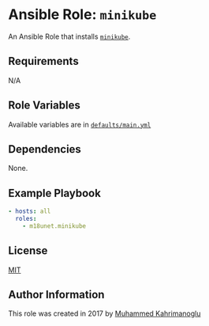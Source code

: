 # Ansible Role: `minikube`

An Ansible Role that installs [`minikube`](https://github.com/kubernetes/minikube).

## Requirements

N/A

## Role Variables

Available variables are in [`defaults/main.yml`](defaults/main.yml)

## Dependencies

None.

## Example Playbook

```yaml
- hosts: all
  roles:
    - m18unet.minikube
```

## License

[MIT](LICENSE)

## Author Information

This role was created in 2017 by [Muhammed Kahrimanoglu](https://www.m18u.net)
